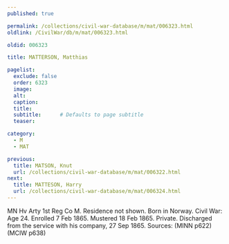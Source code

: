 ```yaml
---
published: true

permalink: /collections/civil-war-database/m/mat/006323.html
oldlink: /CivilWar/db/m/mat/006323.html

oldid: 006323

title: MATTERSON, Matthias

pagelist:
  exclude: false
  order: 6323
  image: 
  alt:
  caption:
  title:
  subtitle:      # Defaults to page subtitle
  teaser:

category: 
  - M 
  - MAT

previous:
  title: MATSON, Knut
  url: /collections/civil-war-database/m/mat/006322.html  
next:
  title: MATTESON, Harry
  url: /collections/civil-war-database/m/mat/006324.html   
---
```

MN Hv Arty 1st Reg Co M. Residence not shown. Born in Norway. Civil War: Age 24. Enrolled 7 Feb 1865. Mustered 18 Feb 1865. Private. Discharged from the service with his company, 27 Sep 1865. Sources: (MINN p622) (MCIW p638)